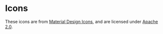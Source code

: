 # Icons

These icons are from [Material Design Icons](https://fonts.google.com/icons), and are licensed under [Apache 2.0](https://github.com/google/material-design-icons/blob/master/LICENSE).
